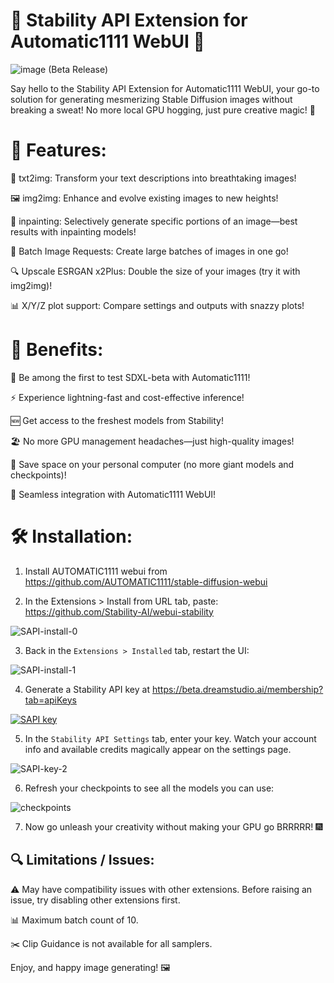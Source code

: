 # 🚀 Stability API Extension for Automatic1111 WebUI 🎉

![image](https://user-images.githubusercontent.com/26013475/221394848-b05478e7-5512-485e-a41a-d8eca5280dc4.png) (Beta Release)

Say hello to the Stability API Extension for Automatic1111 WebUI, your go-to solution for generating mesmerizing Stable Diffusion images without breaking a sweat! No more local GPU hogging, just pure creative magic! 🌟

# 🌈 Features:

📜 txt2img: Transform your text descriptions into breathtaking images!

🖼️ img2img: Enhance and evolve existing images to new heights!

🎨 inpainting: Selectively generate specific portions of an image—best results with inpainting models!

🌟 Batch Image Requests: Create large batches of images in one go!

🔍 Upscale ESRGAN x2Plus: Double the size of your images (try it with img2img)!

📊 X/Y/Z plot support: Compare settings and outputs with snazzy plots!


# 🎁 Benefits:

🥇 Be among the first to test SDXL-beta with Automatic1111!

⚡ Experience lightning-fast and cost-effective inference!

🆕 Get access to the freshest models from Stability!

🏖️ No more GPU management headaches—just high-quality images!

💾 Save space on your personal computer (no more giant models and checkpoints)!

💼 Seamless integration with Automatic1111 WebUI!


# 🛠️ Installation:

1. Install AUTOMATIC1111 webui from https://github.com/AUTOMATIC1111/stable-diffusion-webui

2. In the Extensions > Install from URL tab, paste: https://github.com/Stability-AI/webui-stability

![SAPI-install-0](https://user-images.githubusercontent.com/100188076/227592927-e4b9117f-0e7f-462a-9348-7f2fc28b2a30.jpg)

3. Back in the `Extensions > Installed` tab, restart the UI:

![SAPI-install-1](https://user-images.githubusercontent.com/100188076/221432363-552d7b3b-4600-460e-b2e7-226a25072a26.jpg)

4. Generate a Stability API key at https://beta.dreamstudio.ai/membership?tab=apiKeys 

[![SAPI key](https://user-images.githubusercontent.com/100188076/221430957-9cbe0f3e-21a8-4bc0-8d27-d725499a0038.jpg)](https://beta.dreamstudio.ai/membership?tab=apiKeys)
  
5. In the `Stability API Settings` tab, enter your key. Watch your account info and available credits magically appear on the settings page.

![SAPI-key-2](https://user-images.githubusercontent.com/100188076/221431058-04e98612-0dbe-449a-90bb-cea1aa0a45df.jpg)

6. Refresh your checkpoints to see all the models you can use:

![checkpoints](https://user-images.githubusercontent.com/26013475/221395323-2bca27c6-b82a-4910-975f-903bba85ea39.png)

7. Now go unleash your creativity without making your GPU go BRRRRR! 🎆



## 🔍 Limitations / Issues:

⚠️ May have compatibility issues with other extensions. Before raising an issue, try disabling other extensions first.

📊 Maximum batch count of 10.

✂️ Clip Guidance is not available for all samplers.


Enjoy, and happy image generating! 🖼️




